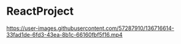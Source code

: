 # ReactProject


https://user-images.githubusercontent.com/57287910/136716614-33fad1de-6fd3-43ea-8b1c-66160fbf5f16.mp4

